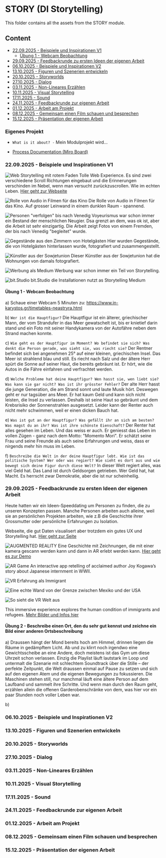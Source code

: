 # STORY (DI Storytelling)
This folder contains all the assets from the STORY module.

## Content
- [22.09.2025 - Beispiele und Inspirationen V1](#beispiele-und-inspirationen-v1)
  - [Übung 1 - Webcam Beobachtung](#übung-1---webcam-beobachtung)
- [29.09.2025 - Feedbackrunde zu ersten Ideen der eigenen Arbeit](#feedbackrunde-zu-ersten-ideen-der-eigenen-arbeit)
- [06.10.2025 - Beispiele und Inspirationen V2](#beispiele-und-inspirationen-v2)
- [13.10.2025 - Figuren und Szenerien entwickeln](#figuren-und-szenerien-entwickeln)
- [20.10.2025 - Storyworlds](#storyworlds)
- [27.10.2025 - Dialog](#dialog)
- [03.11.2025 - Non-Lineares Erzählen](#non-lineares-erzählen)
- [10.11.2025 - Visual Storytelling](#visual-storytelling)
- [17.11.2025 - Sound](#sound)
- [24.11.2025 - Feedbackrunde zur eigenen Arbeit](#feedbackrunde-zur-eigenen-arbeit)
- [01.12.2025 - Arbeit am Projekt](#arbeit-am-projekt)
- [08.12.2025 - Gemeinsam einen Film schauen und besprechen](#gemeinsam-einen-film-schauen-und-besprechen)
- [15.12.2025 - Präsentation der eigenen Arbeit](#präsentation-der-eigenen-arbeit)

### Eigenes Projekt
* `What is it about? -` Mein Modulprojekt wird...

* [Process Documentation (Miro Board)](linktbd)

### 22.09.2025 - Beispiele und Inspirationen V1
![Web Storytelling mit rotem Faden](./pics/Story1.png)
Tolle Web Experience. Es sind zwei verschiedene Scroll Richtungen eingebaut und die Erinnerungen verschinden im Nebel, wenn man versucht zurückzuscrollen. Wie im echten Leben. [Hier geht zur Webseite](https://www.thesememorieswontlast.com/)

![Rolle von Audio in Filmen für das Kino](./pics/Story2.png)
Die Rolle von Audio in Filmen für das Kino. Auf grosser Leinwand in einem dunklen Raum - spannend.

![Personen "verfolgen" bis nach Venedig](./pics/Story3.png)
Voyeurismus war schon immer ein Bestand der menschlichen Neugier. Dsa grenzt an dem, was ok ist, aber die Arbeit ist sehr einzigartig. Die Arbeit zeigt Fotos von einem Fremden, der bis nach Venedig "begleitet" wurde.

![Gegestände aus den Zimmern von Hotelgästen](./pics/Story4.png)
Hier wurden Gegestände, die von Hotelgästen hinterlassen wurde, fotografiert und zusammengestellt.

![Künstler aus der Sowjetunion](./pics/Story5.png)
Dieser Künstler aus der Sowjetunion hat die Wohnungen von damals fotografiert.

![Werbung als Medium](./pics/Story6.png)
Werbung war schon immer ein Teil von Storytelling.

![bit.Studio](./pics/Story7.png)
bit.Studio die Installationen nutzt as Storytelling Medium

#### Übung 1 - Webcam Beobachtung
a) Schaue einer Webcam 5 Minuten zu: https://www.in-karystos.gr/timetables-neastryra.html

b) `Wer ist die Hauptfigur?`
Die Hauptfigur ist ein älterer, griechischer Mann, der vom Strandufer in das Meer gewatschelt ist, bis er knietief darin stand und ein Foto mit seiner Handykamera von der Autofähre neben dem Strand machen konnte.

c) `Wie geht es der Hauptfigur im Moment? Wo befindet sie sich? Was denkt die Person gerade, was sieht sie, was riecht sie?` Der Rentner befindet sich bei angenehmen 25° auf einer kleinen, griechischen Insel. Das Meer ist strahlend blau und still. Es riecht nach Salz und der ältere Herr spürt die Sonne auf seiner Haut, die bereits gebräunt ist. Er hört, wie die Autos in die Fähre einfahren und verfrachtet werden.

d) `Welche Probleme hat deine Hauptfigur? Wen hasst sie, wen liebt sie? Was kann sie gar nicht? Was ist ihr grösster Fehler?` Der alte Herr hasst die junge Generation, die am Strand sonnt und laute Musik hört. Deswegen geht er nur tagsüber ans Meer. Er hat kaum Geld und kann sich nicht leisten, die Insel zu verlassen. Deshalb ist seine Haut so gebräunt und dem Krebsrisiko der Sonnenstrahlen ausgesetzt. Leider kann der Renter auch nicht mehr schwimmen, weil er einen dicken Bauch hat.  

e) `Was ist gut an der Hauptfigur? Was gefällt ihr an sich am besten? Was magst du an ihr? Was ist ihre schönste Eienschaft?` Der Renter hat alles gesehen im Leben. Und das weiss er auch. Er geniesst das Leben im vollen Zügen - ganz nach dem Motto: "Momento Mori". Er schätzt seine Frau und seine Freunde als auch seine Erfahrungen und weiss, dass er nirgends mehr hin muss im Leben. 

f) `Beschreibe die Welt in der deine Hauptfigur lebt. Wie ist das politische System? Wer oder was regiert? Wie sieht es dort aus und wie bewegt sich deine Figur durch diese Welt?` In dieser Welt regiert alles, was viel Geld hat. Das Land ist durch Geldsorgen getrieben. Wer Geld hat, hat Macht. Es herrscht zwar Demokratie, aber die ist nur scheinheilig.

### 29.09.2025 - Feedbackrunde zu ersten Ideen der eigenen Arbeit
Heute hatten wir ein Ideen-Speeddating um Personen zu finden, die zu unseren Konzepten passen. Manche Personen arbeiten auch alleine, weil sie an persönlichen Projekten arbeiten, wie z.B die Geschichte ihrer Grossmutter oder persönliche Erfahrungen zu Isolation. 

Webseite, die gut Daten visualisert aber trotzdem ein gutes UX und Storytelling hat. [Hier geht zur Seite](https://thepudding.co/)

![AUGMENTED REALITY](./pics/Story8.png)
Eine Geschichte mit Zeichnungen, die mit einer kamera gescann werden kann und dann in AR erlebt werden kann.
[Hier geht es zur Demo](https://modernpolaxis.com/index.html)

![AR Game](./pics/Story9.png)
An interactive app retelling of acclaimed author Joy Kogawa’s story about Japanese internment in WWII.

![VR Erfahrung als Immigrant](./pics/Story10.png)

![Eine echte Wand von der Grenze zwischen Mexiko und der USA](./pics/Story11.png)

![So sieht die VR Welt aus](./pics/Story12.png)

This immersive experience explores the human condition of immigrants and refugees.
[Mehr Bilder und Infos hier](https://phi.ca/en/carne-y-arena/)


#### Übung 2 - Beschreibe einen Ort, den du sehr gut kennst und zeichne ein Bild einer anderen Ortsbeschreibung 
a) Draussen hängt der Mond bereits hoch am Himmel, drinnen liegen die Räume in gedämpftem Licht. Ab und zu klirrt noch irgendwo eine Gewichtsscheibe an eine Andere, doch meistens ist das Gym um diese Uhrzeit schon verlassen. Einzig die Playlist läuft lautstark im Loop und untermalt die Szenarie mit schlechtem Soundtrack über die Stille – der perfekte Zeitpunkt, die Welt draussen einmal auf Pause zu setzen und sich auf den eigenen Atem und die eigenen Bewegungen zu fokussieren.
Die Maschinen stehen still, nur manchmal läuft eine ältere Person auf dem Laufband und sammelt ihre Schritte. 
Und wenn man durch den Raum geht, erzählen allein die offenen Garderobenschränke von dem, was hier vor ein paar Stunden noch voller Leben war.

b) 

### 06.10.2025 - Beispiele und Inspirationen V2
### 13.10.2025 - Figuren und Szenerien entwickeln
### 20.10.2025 - Storyworlds
### 27.10.2025 - Dialog
### 03.11.2025 - Non-Lineares Erzählen 
### 10.11.2025 - Visual Storytelling
### 17.11.2025 - Sound
### 24.11.2025 - Feedbackrunde zur eigenen Arbeit
### 01.12.2025 - Arbeit am Projekt
### 08.12.2025 - Gemeinsam einen Film schauen und besprechen
### 15.12.2025 - Präsentation der eigenen Arbeit
